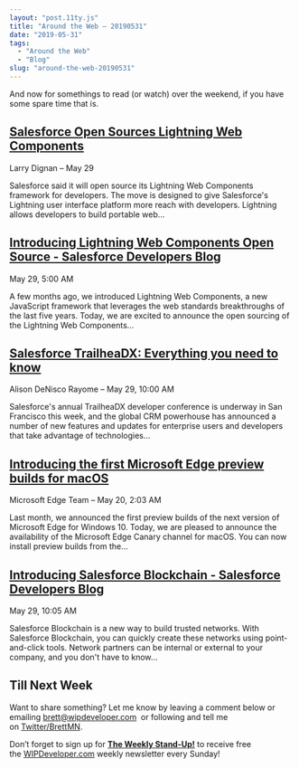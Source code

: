 ```yaml
---
layout: "post.11ty.js"
title: "Around the Web – 20190531"
date: "2019-05-31"
tags: 
  - "Around the Web"
  - "Blog"
slug: "around-the-web-20190531"
---
```


And now for somethings to read (or watch) over the weekend, if you have some spare time that is.

## [Salesforce Open Sources Lightning Web Components](https://www.zdnet.com/article/salesforce-open-sources-lightning-web-components/)

Larry Dignan – May 29

Salesforce said it will open source its Lightning Web Components framework for developers. The move is designed to give Salesforce's Lightning user interface platform more reach with developers. Lightning allows developers to build portable web…

## [Introducing Lightning Web Components Open Source - Salesforce Developers Blog](http://r.socialstudio.radian6.com/c43d40a2-922e-48e2-a941-3189804773cd)

May 29, 5:00 AM

A few months ago, we introduced Lightning Web Components, a new JavaScript framework that leverages the web standards breakthroughs of the last five years. Today, we are excited to announce the open sourcing of the Lightning Web Components…

## [Salesforce TrailheaDX: Everything you need to know](http://r.socialstudio.radian6.com/455e3984-6e64-446d-befb-619fc811fa7f)

Alison DeNisco Rayome – May 29, 10:00 AM

Salesforce's annual TrailheaDX developer conference is underway in San Francisco this week, and the global CRM powerhouse has announced a number of new features and updates for enterprise users and developers that take advantage of technologies…

## [Introducing the first Microsoft Edge preview builds for macOS](https://blogs.windows.com/msedgedev/2019/05/20/microsoft-edge-macos-canary-preview/)

Microsoft Edge Team – May 20, 2:03 AM

Last month, we announced the first preview builds of the next version of Microsoft Edge for Windows 10. Today, we are pleased to announce the availability of the Microsoft Edge Canary channel for macOS. You can now install preview builds from the…

## [Introducing Salesforce Blockchain - Salesforce Developers Blog](http://r.socialstudio.radian6.com/bcbd8f19-e18b-464e-831c-e13d8481faa8)

May 29, 10:05 AM

Salesforce Blockchain is a new way to build trusted networks. With Salesforce Blockchain, you can quickly create these networks using point-and-click tools. Network partners can be internal or external to your company, and you don't have to know…

## Till Next Week

Want to share something? Let me know by leaving a comment below or emailing [brett@wipdeveloper.com](mailto:brett@wipdeveloper.com)  or following and tell me on [Twitter/BrettMN](https://twitter.com/BrettMN).

Don’t forget to sign up for **[The Weekly Stand-Up!](https://wipdeveloper.wpcomstaging.com/newsletter/)** to receive free the [WIPDeveloper.com](https://wipdeveloper.wpcomstaging.com/) weekly newsletter every Sunday!
